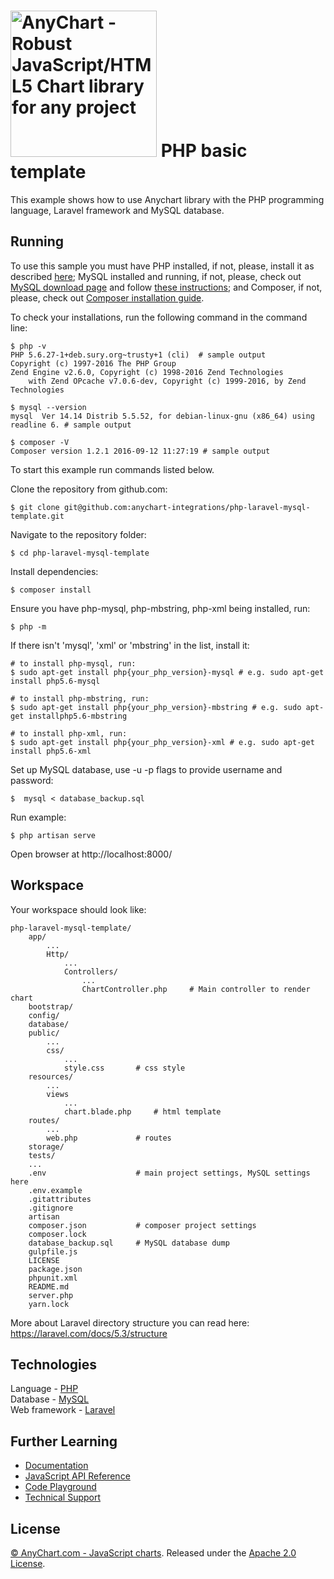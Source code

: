 [<img src="https://cdn.anychart.com/images/logo-transparent-segoe.png?2" width="234px" alt="AnyChart - Robust JavaScript/HTML5 Chart library for any project">](https://anychart.com)
PHP basic template
=========================

This example shows how to use Anychart library with the PHP programming language, Laravel framework and MySQL database.

## Running

To use this sample you must have PHP installed, if not, please, install it as described [here](http://php.net/manual/en/faq.installation.php);
MySQL installed and running, if not, please, check out [MySQL download page](https://dev.mysql.com/downloads/installer/) and follow [these instructions](http://dev.mysql.com/doc/refman/5.7/en/installing.html);
and Composer, if not, please, check out [Composer installation guide](https://getcomposer.org/doc/00-intro.md#installation-linux-unix-osx).

To check your installations, run the following command in the command line:
```
$ php -v
PHP 5.6.27-1+deb.sury.org~trusty+1 (cli)  # sample output
Copyright (c) 1997-2016 The PHP Group
Zend Engine v2.6.0, Copyright (c) 1998-2016 Zend Technologies
    with Zend OPcache v7.0.6-dev, Copyright (c) 1999-2016, by Zend Technologies

$ mysql --version
mysql  Ver 14.14 Distrib 5.5.52, for debian-linux-gnu (x86_64) using readline 6. # sample output

$ composer -V
Composer version 1.2.1 2016-09-12 11:27:19 # sample output
```

To start this example run commands listed below.

Clone the repository from github.com:
```
$ git clone git@github.com:anychart-integrations/php-laravel-mysql-template.git
```

Navigate to the repository folder:
```
$ cd php-laravel-mysql-template
```

Install dependencies:
```
$ composer install
```

Ensure you have php-mysql, php-mbstring, php-xml being installed, run:
```
$ php -m
```
If there isn't 'mysql', 'xml' or 'mbstring' in the list, install it:
```
# to install php-mysql, run:
$ sudo apt-get install php{your_php_version}-mysql # e.g. sudo apt-get install php5.6-mysql

# to install php-mbstring, run:
$ sudo apt-get install php{your_php_version}-mbstring # e.g. sudo apt-get installphp5.6-mbstring

# to install php-xml, run:
$ sudo apt-get install php{your_php_version}-xml # e.g. sudo apt-get install php5.6-xml
```

Set up MySQL database, use -u -p flags to provide username and password:
```
$  mysql < database_backup.sql
```

Run example:
```
$ php artisan serve
```

Open browser at http://localhost:8000/

## Workspace
Your workspace should look like:
```
php-laravel-mysql-template/
    app/               
        ...
        Http/
            ...
            Controllers/
                ...
                ChartController.php     # Main controller to render chart
    bootstrap/
    config/
    database/
    public/
        ...
        css/
            ...
            style.css       # css style
    resources/
        ...
        views
            ...
            chart.blade.php     # html template
    routes/
        ...
        web.php             # routes
    storage/
    tests/
    ...
    .env                    # main project settings, MySQL settings here
    .env.example
    .gitattributes
    .gitignore
    artisan
    composer.json           # composer project settings
    composer.lock
    database_backup.sql     # MySQL database dump
    gulpfile.js
    LICENSE
    package.json
    phpunit.xml
    README.md
    server.php
    yarn.lock
```
More about Laravel directory structure you can read here: https://laravel.com/docs/5.3/structure

## Technologies
Language - [PHP](http://php.net)<br />
Database - [MySQL](https://www.mysql.com/)<br />
Web framework - [Laravel](https://laravel.com)<br />

## Further Learning
* [Documentation](https://docs.anychart.com)
* [JavaScript API Reference](https://api.anychart.com)
* [Code Playground](https://playground.anychart.com)
* [Technical Support](https://anychart.com/support)

## License
[© AnyChart.com - JavaScript charts](http://www.anychart.com). Released under the [Apache 2.0 License](https://github.com/anychart-integrations/php-laravel-mysql-template/blob/master/LICENSE).
